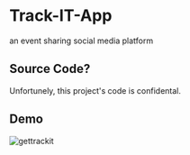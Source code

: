 # Track-IT-App
an event sharing social media platform

## Source Code?
Unfortunely, this project's code is confidental.

## Demo
![gettrackit](https://user-images.githubusercontent.com/16988711/110025845-ebd35d80-7cfd-11eb-8e83-ce803acf7597.gif)

